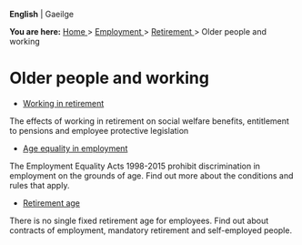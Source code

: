 **English** |  Gaeilge 

**You are here:** [ Home ](/en/) > [ Employment ](/en/employment/) > [
Retirement ](/en/employment/retirement/) > Older people and working

#  Older people and working

  * [ Working in retirement ](/en/employment/retirement/older-people-and-working/working-in-retirement/)

The effects of working in retirement on social welfare benefits, entitlement
to pensions and employee protective legislation

  * [ Age equality in employment ](/en/employment/retirement/older-people-and-working/age-equality-in-employment/)

The Employment Equality Acts 1998-2015 prohibit discrimination in employment
on the grounds of age. Find out more about the conditions and rules that
apply.

  * [ Retirement age ](/en/employment/retirement/older-people-and-working/retirement-age/)

There is no single fixed retirement age for employees. Find out about
contracts of employment, mandatory retirement and self-employed people.
